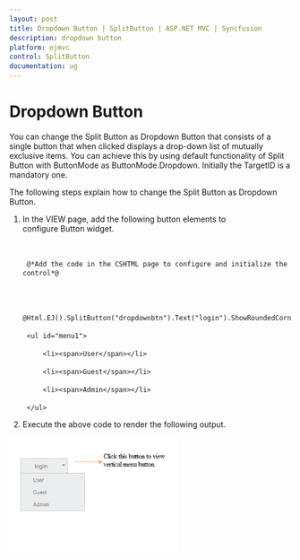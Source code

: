```yaml
---
layout: post
title: Dropdown Button | SplitButton | ASP.NET MVC | Syncfusion
description: dropdown button
platform: ejmvc
control: SplitButton
documentation: ug
---
```


# Dropdown Button

You can change the Split Button as Dropdown Button that consists of a single button that when clicked displays a drop-down list of mutually exclusive items. You can achieve this by using default functionality of Split Button with ButtonMode as ButtonMode.Dropdown. Initially the TargetID is a mandatory one.

The following steps explain how to change the Split Button as Dropdown Button.

1. In the VIEW page, add the following button elements to configure Button widget.

   ~~~ cshtml


	@*Add the code in the CSHTML page to configure and initialize the control*@



	@Html.EJ().SplitButton("dropdownbtn").Text("login").ShowRoundedCorner(true).Size(ButtonSize.Medium).ContentType(ContentType.TextOnly).TargetID("menu1").ButtonMode(ButtonMode.Dropdown)

	<ul id="menu1">

		<li><span>User</span></li>

		<li><span>Guest</span></li>

		<li><span>Admin</span></li>

	</ul>

   ~~~
  



2. Execute the above code to render the following output.

![](Dropdown-Button_images/Dropdown-Button_img1.png)






